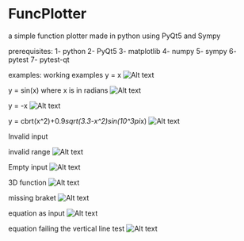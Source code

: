 # FuncPlotter
a simple function plotter made in python using PyQt5 and Sympy

prerequisites:
1- python
2- PyQt5
3- matplotlib
4- numpy
5- sympy
6- pytest
7- pytest-qt

examples:
working examples
y = x
![Alt text](exp1.png?raw=true "Optional Title")

y = sin(x) where x is in radians
![Alt text](exp2.png?raw=true "Optional Title")



y = -x
![Alt text](exp3.png?raw=true "Optional Title")



y = cbrt(x^2)+0.9*sqrt(3.3-x^2)*sin(10^3*pi*x)
![Alt text](exp4.png?raw=true "Optional Title")

Invalid input

invalid range
![Alt text](exp5.png?raw=true "Optional Title")



Empty input
![Alt text](exp6.png?raw=true "Optional Title")



3D function
![Alt text](exp7.png?raw=true "Optional Title")



missing braket
![Alt text](exp8.png?raw=true "Optional Title")



equation as input
![Alt text](exp9.png?raw=true "Optional Title")



equation failing the vertical line test
![Alt text](exp10.png?raw=true "Optional Title")
